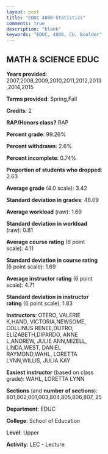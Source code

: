 ```yaml
---
layout: post
title: "EDUC 4800 Statistics"
comments: true
description: "blank"
keywords: "EDUC, 4800, CU, Boulder"
--- 
```

<head>
<script src="https://ajax.googleapis.com/ajax/libs/jquery/2.1.3/jquery.min.js"></script>
<script src="https://dl.dropboxusercontent.com/s/pc42nxpaw1ea4o9/highcharts.js?dl=0"></script>
<!-- <script src="../assets/js/highcharts.js"></script> -->
<style type="text/css">@font-face {
	font-family: "Bebas Neue";
	src: url(https://www.filehosting.org/file/details/544349/BebasNeue%20Regular.otf) format("opentype");
	}
	h1.Bebas { 
		font-family: "Bebas Neue", Verdana, Tahoma;
	}
</style>
</head>
<body>
	<div id="container" style="float: right; width: 45%; height: 88%; margin-left: 2.5%; margin-right: 2.5%;"></div>
	<script language="JavaScript">
		$(document).ready(function() {
		var chart = {type: 'column'};
		var title = {text: 'Grade Distribution'};
		var xAxis = {categories: ['A','B','C','D','F'],crosshair: true};
		var yAxis = {min: 0,title: {text: 'Percentage'}};
		var tooltip = {headerFormat: '<center><b><span style="font-size:20px">{point.key}</span></b></center>',
		               pointFormat: '<td style="padding:0"><b>{point.y:.1f}%</b></td>',
		               footerFormat: '</table>',shared: true,useHTML: true};
		var plotOptions = {column: {pointPadding: 0.0,borderWidth: 0}};  
		var credits = {enabled: false};var series= [{name: 'Percent',data: [71.49,17.42,5.88,1.13,4.07,]}];
		var json = {};
		json.chart = chart;
		json.title = title;
		json.tooltip = tooltip;
		json.xAxis = xAxis;
		json.yAxis = yAxis;  
		json.series = series;
		json.plotOptions = plotOptions;  
		json.credits = credits;
		$('#container').highcharts(json);
	});
	</script>
</body>
			   
## MATH & SCIENCE EDUC

**Years provided**: 2007,2008,2009,2010,2011,2012,2013,2014,2015

**Terms provided**: Spring,Fall

**Credits**: 2

**RAP/Honors class?** RAP

**Percent grade**: 99.26%

**Percent withdrawn**: 2.6%

**Percent incomplete**: 0.74%

**Proportion of students who dropped**: 2.63

**Average grade** (4.0 scale): 3.42

**Standard deviation in grades**: 48.09

**Average workload** (raw): 1.69

**Standard deviation in workload** (raw): 0.81

**Average course rating** (6 point scale): 4.11

**Standard deviation in course rating** (6 point scale): 1.69

**Average instructor rating** (6 point scale): 4.71

**Standard deviation in instructor rating** (6 point scale): 1.83

**Instructors**: OTERO, VALERIE K,HAND, VICTORIA,NEWSOME, COLLINUS RENEE,DUTRO, ELIZABETH,DIPARDO, ANNE L,ANDREW, JULIE ANN,MIZELL, LINDA,WEST, DANIEL RAYMOND,WAHL, LORETTA LYNN,WILLIS, JULIA KAY

**Easiest instructor** (based on class grade): WAHL, LORETTA LYNN

**Sections** (and **number of sections**): 801,802,001,003,804,805,806,807, 25

**Department**: EDUC

**College**: School of Education

**Level**: Upper

**Activity**: LEC - Lecture